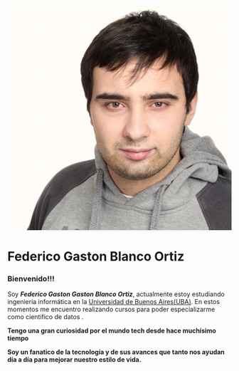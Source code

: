 <img src="images/fedegbo.ico" style="img{width:750px; height:750px;} img{border-radius:40px; width:100px;height:100px;}">
<h1 style="h1{text-align:center};">Federico Gaston Blanco Ortiz</h1>

<h3 style="h3{color:lightblue;}">Bienvenido!!!</h3>
<p>Soy <b><i>Federico Gaston Gaston Blanco Ortiz</i></b>, actualmente estoy estudiando ingeniería informática en la <a href="https://www.uba.ar/" class="uba" style=".uba:hover{color:green;text-decoration:none; .uba{color:black;background:#fff;text-decoration:none;}">Universidad de Buenos Aires(UBA)</a>. En estos momentos me encuentro realizando cursos para poder especializarme como cientifico de datos .</p>

 <b class="b1">Tengo una gran curiosidad por el mundo tech desde hace muchísimo tiempo</b>

 <b class="b2">Soy un fanatico de la tecnología y de sus avances que tanto nos ayudan día a día para mejorar nuestro estilo de vida.</b>



